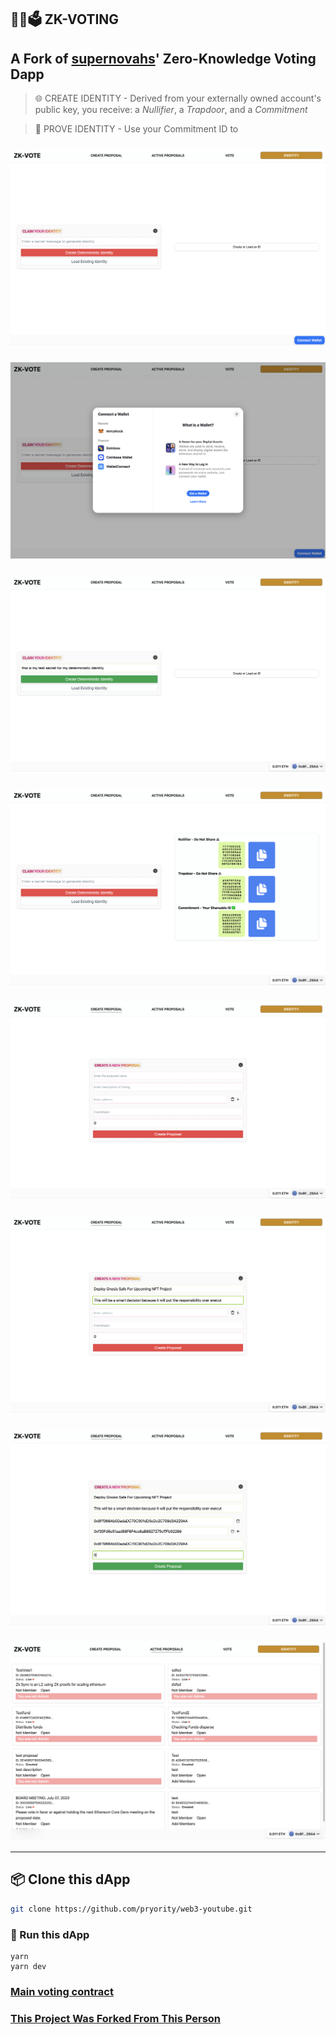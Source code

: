 ## 🔢✅🗳 ZK-VOTING

## A Fork of [supernovahs](https://github.com/supernovahs)' Zero-Knowledge Voting Dapp

> 🌐 CREATE IDENTITY - Derived from your externally owned account's public key, you receive: a *Nullifier*, a *Trapdoor*, and a *Commitment*

> 📄 PROVE IDENTITY - Use your Commitment ID to 

### ![Demo Image 1](./assets/images/zkvote-demo-1.png)
### ![Demo Image 2](./assets/images/zkvote-demo-2.png)
### ![Demo Image 3](./assets/images/zkvote-demo-3.png)
### ![Demo Image 4](./assets/images/zkvote-demo-4.png)
### ![Demo Image 5](./assets/images/zkvote-demo-5.png)
### ![Demo Image 6](./assets/images/zkvote-demo-6.png)
### ![Demo Image 7](./assets/images/zkvote-demo-7.png)
### ![Demo Image 8](./assets/images/zkvote-demo-8.png)

---
## 📦 Clone this dApp

```bash
git clone https://github.com/pryority/web3-youtube.git
```

### 🔁 Run this dApp
```
yarn 
yarn dev
```

### [Main voting contract](https://github.com/supernovahs/ClickedZKvote-frontend/blob/main/src/Contract.sol)
### [This Project Was Forked From This Person](https://github.com/supernovahs)
